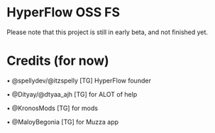 # HyperFlow OSS FS

Please note that this project is still in early beta, and not finished yet.

# Credits (for now)

• @spellydev/@itzspelly [TG] HyperFlow founder

• @Dityay/@dtyaa_ajh [TG] for ALOT of help

• @KronosMods [TG] for mods

• @MaloyBegonia [TG] for Muzza app
